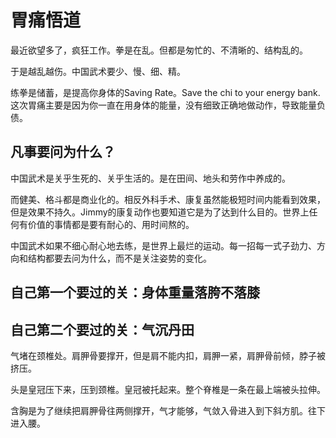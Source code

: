 # 胃痛悟道

最近欲望多了，疯狂工作。拳是在乱。但都是匆忙的、不清晰的、结构乱的。

于是越乱越伤。中国武术要少、慢、细、精。

练拳是储蓄，是提高你身体的Saving Rate。Save the chi to your energy bank.这次胃痛主要是因为你一直在用身体的能量，没有细致正确地做动作，导致能量负债。

## 凡事要问为什么？

中国武术是关乎生死的、关乎生活的。是在田间、地头和劳作中养成的。

而健美、格斗都是商业化的。相反外科手术、康复虽然能极短时间内能看到效果，但是效果不持久。Jimmy的康复动作也要知道它是为了达到什么目的。世界上任何有价值的事情都是要有耐心的、用时间熬的。

中国武术如果不细心耐心地去练，是世界上最烂的运动。每一招每一式子劲力、方向和结构都要去问为什么，而不是关注姿势的变化。

## 自己第一个要过的关：身体重量落胯不落膝

## 自己第二个要过的关：气沉丹田

气堵在颈椎处。肩胛骨要撑开，但是肩不能内扣，肩胛一紧，肩胛骨前倾，脖子被挤压。

头是皇冠压下来，压到颈椎。皇冠被托起来。整个脊椎是一条在最上端被头拉伸。

含胸是为了继续把肩胛骨往两侧撑开，气才能够，气敛入骨进入到下斜方肌。往下进入腰。



